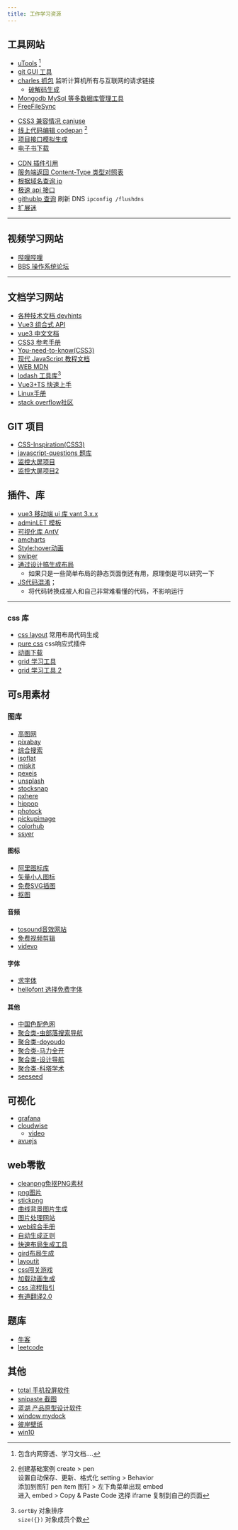 ```yaml
---
title: 工作学习资源
---
```


## 工具网站

-   [uTools](https://www.u.tools) [^①]
-   [git GUI 工具](https://www.sourcetreeapp.com/)
-   [charles 抓包](https://www.charlesproxy.com/) 监听计算机所有与互联网的请求链接
    -   [破解码生成](https://www.zzzmode.com/mytools/charles/) 
-   [Mongodb MySql 等多数据库管理工具](http://www.navicat.com.cn/)
-   [FreeFileSync](https://freefilesync.com/)

[^①]: 包含内网穿透、学习文档....

-   [CSS3 兼容情况 caniuse](https://caniuse.com)
-   [线上代码编辑 codepan](https://codepen.io) [^②]
-   [项目接口模拟生成](https://www.fastmock.site/#/)
-   [电子书下载](https://www.jiumodiary.com/) 

[^②]:
    创建基础案例 create > pen  
    设置自动保存、更新、格式化 setting > Behavior  
    添加到图钉 pen item 图钉 > 左下角菜单出现 embed  
    进入 embed > Copy & Paste Code 选择 iframe 复制到自己的页面

-   [CDN 插件引用](https://www.bootcdn.cn/)
-   [服务端返回 Content-Type 类型对照表](https://tool.oschina.net/commons)
-   [根据域名查询 ip](https://www.ipaddress.com/)
-   [极速 api 接口](https://www.jisuapi.com/my/apply?classid=4)
-   [githubIp 查询](https://www.ipaddress.com/) 刷新 DNS `ipconfig /flushdns`
-   [扩展迷](https://www.extfans.com/installation/)

---

## 视频学习网站

-   [哔哩哔哩](https://www.bilibili.com/)
-   [BBS 操作系统论坛](http://bbs.letitfly.me/)

---

## 文档学习网站

-   [各种技术文档 devhints](https://devhints.io/)
-   [Vue3 组合式 API](https://vue-composition-api-rfc.netlify.app/zh/api.html)
-   [vue3 中文文档](https://www.vue3js.cn/docs/zh/guide/installation.html)
-   [CSS3 参考手册](https://www.xp.cn/css3/)
-   [You-need-to-know(CSS3)](https://lhammer.cn/You-need-to-know-css/#/zh-cn/extended-bg-position)
-   [现代 JavaScript 教程文档](https://zh.javascript.info/)
-   [WEB MDN](https://developer.mozilla.org/zh-CN/)
-   [lodash 工具库](https://www.lodashjs.com/)[^③]
-   [Vue3+TS 快速上手](https://24kcs.github.io/vue3_study)
-   [Linux手册](https://www.linuxcool.com)
-   [stack overflow社区](https://stackoverflow.com/)
[^③]:
    `sortBy` 对象排序  
    `size({})` 对象成员个数

## GIT 项目

-   [CSS-Inspiration(CSS3)](https://github.com/chokcoco/CSS-Inspiration)
-   [javascript-questions 题库](https://github.com/lydiahallie/javascript-questions)
-   [监控大屏项目](https://gitee.com/lzo-gitee/DataGearDashboardTemplate)
-   [监控大屏项目2](https://gitee.com/lzo-gitee/DaShuJuZhiDaPingZhanShi)

## 插件、库

-   [vue3 移动端 ui 库 vant 3.x.x](https://vant-contrib.gitee.io/vant/next/#/zh-CN/quickstart)
-   [adminLET 模板](http://adminlte.xueyao.org/pages/invoice.html)
-   [可视化库 AntV](https://antv.vision/zh)
-   [amcharts](https://www.amcharts.com/)
-   [Style:hover动画](https://github.com/IanLunn/Hover)
-   [swiper](https://swiperjs.com/get-started)
-   [通过设计搞生成布局](https://www.imgcook.com/)
    -   如果只是一些简单布局的静态页面倒还有用，原理倒是可以研究一下
-   [JS代码混淆](https://www.obfuscator.io/)；
    -   将代码转换成被人和自己非常难看懂的代码，不影响运行

---

### css 库
-   [css layout](https://csslayout.io/ribbon/)  常用布局代码生成
-   [pure css](https://purecss.io/base/) css响应式插件
-   [动画下载](https://loading.io/spinner/)  
-   [grid 学习工具](https://griddy.io/)
-   [grid 学习工具 2](https://cssgrid-generator.netlify.app/)
## 可s用素材

### 图库
-   [高图网](http://www.gaoimg.com/)
-   [pixabay](https://pixabay.com/zh/)
-   [综合搜索](https://www.everypixel.com/)
-   [isoflat](https://isoflat.com/)
-   [miskit](https://mixkit.co/)
-   [pexeis](https://www.pexels.com/zh-cn/)
-   [unsplash](https://unsplash.com/)
-   [stocksnap](https://stocksnap.io/)
-   [pxhere](https://pxhere.com/)
-   [hippop](https://www.hippopx.com/zh)
-   [photock](https://www.photock.jp/)
-   [pickupimage](https://pickupimage.com/)
-   [colorhub](https://colorhub.me/)
-   [ssyer](https://www.ssyer.com/)
#### 图标
-   [阿里图标库](https://www.iconfont.cn/)
-   [矢量小人图标](https://pictogram2.com/)
-   [免费SVG插图](https://undraw.co/illustrations)
-   [抠图](https://www.remove.bg/zh/)
#### 音频
-   [tosound音效网站](https://www.tosound.com/)
-   [免费视频剪辑](https://mazwai.com/)
-   [videvo](https://www.videvo.net/)
#### 字体
-   [求字体](https://www.qiuziti.com/)
-   [hellofont 选择免费字体](https://www.hellofont.cn/font-list?tag=73)
#### 其他
-   [中国色配色网](http://zhongguose.com/)
-   [聚合类-虫部落搜索导航](https://search.chongbuluo.com/)
-   [聚合类-doyoudo](http://doyoudo.com/tools)
-   [聚合类-马力全开](https://maliquankai.com/)
-   [聚合类-设计导航](http://hao.shejidaren.com/)
-   [聚合类-科塔学术](https://site.sciping.com/)
-   [seeseed](https://www.seeseed.com/)

## 可视化
-   [grafana](https://grafana.com/)
-   [cloudwise](https://www.cloudwise.ai/flyFish.html)
    -   [video](https://www.bilibili.com/video/BV1z44y1n77Y/)
-   [avuejs](https://avuejs.com/default/sign.html)

## web零散
-   [cleanpng免抠PNG素材](https://www.cleanpng.com/)
-   [png图片](http://pngimg.com/)
-   [stickpng](https://www.stickpng.com/)
-   [曲线背景图片生成](https://www.shapedivider.app/)
-   [图片处理网站](https://squoosh.app/)
-   [web综合手册](https://devdocs.io/)
-   [自动生成正则](https://ihateregex.io/)
-   [快速布局生成工具](https://csslayout.io/)
-   [gird布局生成](https://cssgr.id/)
-   [layoutit](https://www.layoutit.com/)
-   [css闯关游戏](https://flukeout.github.io/)
-   [加载动画生成](https://loading.io/)
-   [css 流程指引](https://zh.learnlayout.com/display.html)
-   [有道翻译2.0](http://fanyi.youdao.com/web2/)

## 题库
-   [牛客](https://www.nowcoder.com/)
-   [leetcode](https://leetcode.cn/)
## 其他

-   [total 手机投屏软件](http://tc.sigma-rt.com.cn/)
-   [snipaste 截图](https://zh.snipaste.com/)
-   [蓝湖 产品原型设计软件](https://lanhuapp.com/web/#/item)
-   [window mydock](https://www.mydockfinder.com/)
-   [彼岸壁纸](http://www.netbian.com/)
-   [win10](https://www.microsoft.com/zh-cn/software-download/windows10)



